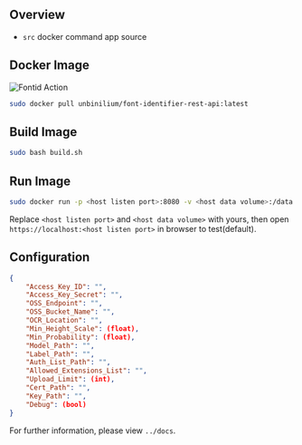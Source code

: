 ## Overview

- `src` docker command app source

## Docker Image

![Fontid Action](https://github.com/Unbinilium/Fontid/workflows/Fontid%20Action/badge.svg?branch=master&event=push)

```bash
sudo docker pull unbinilium/font-identifier-rest-api:latest
```

## Build Image

```bash
sudo bash build.sh
```

## Run Image

```bash
sudo docker run -p <host listen port>:8080 -v <host data volume>:/data font-identifier-rest-api
```

Replace `<host listen port>` and `<host data volume>` with yours, then open `https://localhost:<host listen port>` in browser to test(default).

## Configuration

```json
{
    "Access_Key_ID": "",
    "Access_Key_Secret": "",
    "OSS_Endpoint": "",
    "OSS_Bucket_Name": "",
    "OCR_Location": "",
    "Min_Height_Scale": (float),
    "Min_Probability": (float),
    "Model_Path": "",
    "Label_Path": "",
    "Auth_List_Path": "",
    "Allowed_Extensions_List": "",
    "Upload_Limit": (int),
    "Cert_Path": "",
    "Key_Path": "",
    "Debug": (bool)
}
```

For further information, please view `../docs`.
